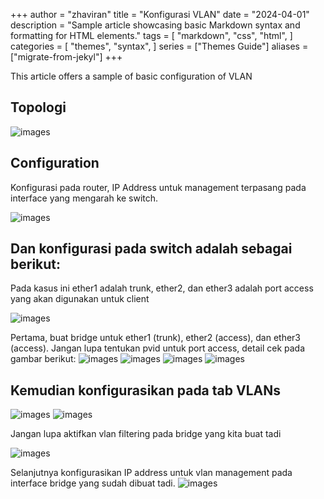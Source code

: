 +++
author = "zhaviran"
title = "Konfigurasi VLAN"
date = "2024-04-01"
description = "Sample article showcasing basic Markdown syntax and formatting for HTML elements."
tags = [
    "markdown",
    "css",
    "html",
]
categories = [
    "themes",
    "syntax",
]
series = ["Themes Guide"]
aliases = ["migrate-from-jekyl"]
+++

This article offers a sample of basic configuration of VLAN

<!--more-->
## Topologi

![images](https://citraweb.com/images/artikel/vlan_management/01.png)

## Configuration

Konfigurasi pada router, IP Address untuk management terpasang pada interface yang mengarah ke switch.

![images](https://citraweb.com/images/artikel/vlan_management/02.png)

## Dan konfigurasi pada switch adalah sebagai berikut:

Pada kasus ini ether1 adalah trunk, ether2, dan ether3 adalah port access yang akan digunakan untuk client

![images](https://citraweb.com/images/artikel/vlan_management/03.png)

Pertama, buat bridge untuk ether1 (trunk), ether2 (access), dan ether3 (access). Jangan lupa tentukan pvid untuk port access, detail cek pada gambar berikut:
![images](https://citraweb.com/images/artikel/vlan_management/04.png)
![images](https://citraweb.com/images/artikel/vlan_management/05.png)
![images](https://citraweb.com/images/artikel/vlan_management/06.png)
![images](https://citraweb.com/images/artikel/vlan_management/07.png)

## Kemudian konfigurasikan pada tab VLANs

![images](https://citraweb.com/images/artikel/vlan_management/08.png)
![images](https://citraweb.com/images/artikel/vlan_management/09.png)

Jangan lupa aktifkan vlan filtering pada bridge yang kita buat tadi

![images](https://citraweb.com/images/artikel/vlan_management/10.png)

Selanjutnya konfigurasikan IP address untuk vlan management pada interface bridge yang sudah dibuat tadi.
![images](https://citraweb.com/images/artikel/vlan_management/11.png)

